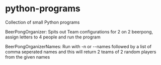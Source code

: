 # python-programs
Collection of small Python programs

BeerPongOrganizer:
Spits out Team configurations for 2 on 2 beerpong, assign letters to 4 people and run the program

BeerPongOrganizerNames:
Run with -n or --names followed by a list of comma seperated names and this will return 2 teams of 2 random players from the given names
